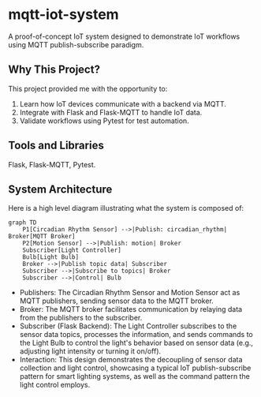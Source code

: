 # mqtt-iot-system
A proof-of-concept IoT system designed to demonstrate IoT workflows using MQTT publish-subscribe paradigm.


## Why This Project?
This project provided me with the opportunity to:
1. Learn how IoT devices communicate with a backend via MQTT.
2. Integrate with Flask and Flask-MQTT to handle IoT data.
3. Validate workflows using Pytest for test automation.


## Tools and Libraries
Flask, Flask-MQTT, Pytest.


## System Architecture
Here is a high level diagram illustrating what the system is composed of:

```mermaid
graph TD
    P1[Circadian Rhythm Sensor] -->|Publish: circadian_rhythm| Broker[MQTT Broker]
    P2[Motion Sensor] -->|Publish: motion| Broker
    Subscriber[Light Controller]
    Bulb[Light Bulb]
    Broker -->|Publish topic data| Subscriber
    Subscriber -->|Subscribe to topics| Broker
    Subscriber -->|Control| Bulb
```
- Publishers: The Circadian Rhythm Sensor and Motion Sensor act as MQTT publishers, sending sensor data to the MQTT
  broker.
- Broker: The MQTT broker facilitates communication by relaying data from the publishers to the subscriber.
- Subscriber (Flask Backend): The Light Controller subscribes to the sensor data topics, processes the information,
  and sends commands to the Light Bulb to control the light's behavior based on sensor data (e.g., adjusting light
  intensity or turning it on/off).
- Interaction: This design demonstrates the decoupling of sensor data collection and light control, showcasing a typical
  IoT publish-subscribe pattern for smart lighting systems, as well as the command pattern the light control employs.